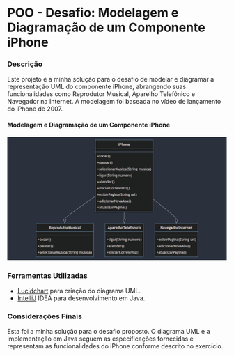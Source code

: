 # POO - Desafio: Modelagem e Diagramação de um Componente iPhone

### Descrição
Este projeto é a minha solução para o desafio de modelar e diagramar a representação UML do componente iPhone, abrangendo suas funcionalidades como Reprodutor Musical, Aparelho Telefônico e Navegador na Internet. A modelagem foi baseada no vídeo de lançamento do iPhone de 2007.
#### Modelagem e Diagramação de um Componente iPhone
![Image and Preview Themes on the toolbar](dio-modelagem-uml-iphone/modelagem.png)

### Ferramentas Utilizadas
- [Lucidchart](https://www.lucidchart.com/) para criação do diagrama UML.
- [IntelliJ](https://www.jetbrains.com/idea/) IDEA para desenvolvimento em Java.

### Considerações Finais
Esta foi a minha solução para o desafio proposto. O diagrama UML e a implementação em Java seguem as especificações fornecidas e representam as funcionalidades do iPhone conforme descrito no exercício.
